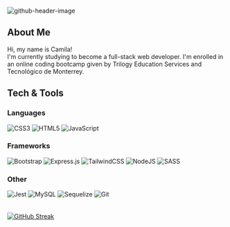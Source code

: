 ![github-header-image](https://user-images.githubusercontent.com/99842669/172080803-c6338865-b98c-4af4-938b-85fcadf7f596.png)

## About Me
Hi, my name is Camila! <br>
I'm currently studying to become a full-stack web developer. I'm enrolled in an online coding bootcamp given by Trilogy Education Services and Tecnológico de Monterrey.

## Tech & Tools
### Languages
![CSS3](https://img.shields.io/badge/css3-%231572B6.svg?style=for-the-badge&logo=css3&logoColor=white)
![HTML5](https://img.shields.io/badge/html5-%23E34F26.svg?style=for-the-badge&logo=html5&logoColor=white)
![JavaScript](https://img.shields.io/badge/javascript-%23323330.svg?style=for-the-badge&logo=javascript&logoColor=%23F7DF1E)

### Frameworks
![Bootstrap](https://img.shields.io/badge/bootstrap-%23563D7C.svg?style=for-the-badge&logo=bootstrap&logoColor=white)
![Express.js](https://img.shields.io/badge/express.js-%23404d59.svg?style=for-the-badge&logo=express&logoColor=%2361DAFB)
![TailwindCSS](https://img.shields.io/badge/tailwindcss-%2338B2AC.svg?style=for-the-badge&logo=tailwind-css&logoColor=white)
![NodeJS](https://img.shields.io/badge/node.js-6DA55F?style=for-the-badge&logo=node.js&logoColor=white)
![SASS](https://img.shields.io/badge/SASS-hotpink.svg?style=for-the-badge&logo=SASS&logoColor=white)

### Other
![Jest](https://img.shields.io/badge/Jest-323330?style=for-the-badge&logo=Jest&logoColor=white)
![MySQL](https://img.shields.io/badge/MySQL-005C84?style=for-the-badge&logo=mysql&logoColor=white)
![Sequelize](https://img.shields.io/badge/Sequelize-52B0E7?style=for-the-badge&logo=Sequelize&logoColor=white)
![Git](https://img.shields.io/badge/GIT-E44C30?style=for-the-badge&logo=git&logoColor=white)
<br>
<br>
<br>
[![GitHub Streak](http://github-readme-streak-stats.herokuapp.com?user=camizag&theme=tokyonight_duo&date_format=j%20M%5B%20Y%5D)](https://git.io/streak-stats)
